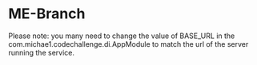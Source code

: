 # ME-Branch

Please note: you many need to change the value of BASE_URL in the com.michae1.codechallenge.di.AppModule to match the url of the server running the service.
